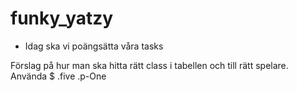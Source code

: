 # funky_yatzy




* Idag ska vi poängsätta våra tasks

Förslag på hur man ska hitta rätt class i tabellen och till rätt spelare. Använda $ .five .p-One